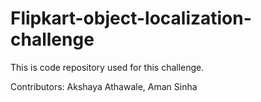 # Flipkart-object-localization-challenge

This is code repository used for this challenge.

Contributors: Akshaya Athawale, Aman Sinha
